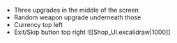  - Three upgrades in the middle of the screen
 - Random weapon upgrade underneath those
 - Currency top left
 - Exit/Skip button top right
![[Shop_UI.excalidraw|1000]]